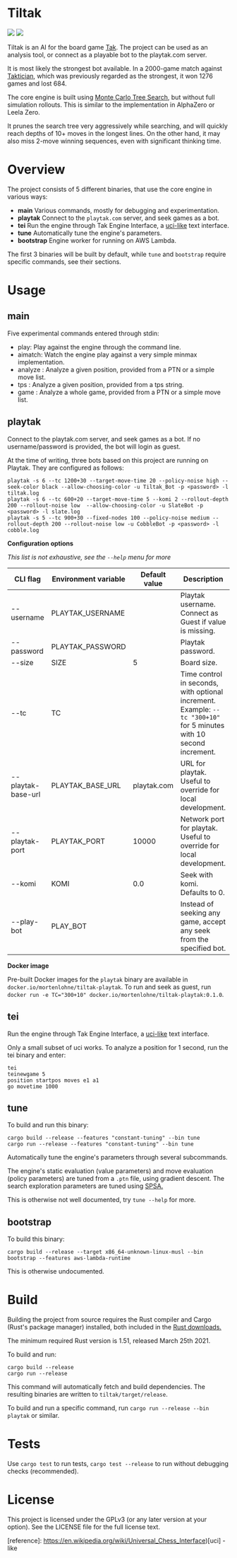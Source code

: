 # Tiltak

![](https://img.shields.io/github/license/MortenLohne/Tiltak) ![](https://img.shields.io/github/workflow/status/MortenLohne/Tiltak/Actions)

Tiltak is an AI for the board game [Tak](<https://en.wikipedia.org/wiki/Tak_(game)>). The project can be used as an analysis tool, or connect as a playable bot to the playtak.com server.

It is most likely the strongest bot available. In a 2000-game match against [Taktician](https://github.com/nelhage/taktician), which was previously regarded as the strongest, it won 1276 games and lost 684.

The core engine is built using [Monte Carlo Tree Search](https://en.wikipedia.org/wiki/Monte_Carlo_tree_search), but without full simulation rollouts. This is similar to the implementation in AlphaZero or Leela Zero.

It prunes the search tree very aggressively while searching, and will quickly reach depths of 10+ moves in the longest lines. On the other hand, it may also miss 2-move winning sequences, even with significant thinking time.

# Overview

The project consists of 5 different binaries, that use the core engine in various ways:

- **main** Various commands, mostly for debugging and experimentation.
- **playtak** Connect to the `playtak.com` server, and seek games as a bot.
- **tei** Run the engine through Tak Engine Interface, a [uci-like](https://en.wikipedia.org/wiki/Universal_Chess_Interface) text interface.
- **tune** Automatically tune the engine's parameters.
- **bootstrap** Engine worker for running on AWS Lambda.

The first 3 binaries will be built by default, while `tune` and `bootstrap` require specific commands, see their sections.

# Usage

## main

Five experimental commands entered through stdin:

- play: Play against the engine through the command line.
- aimatch: Watch the engine play against a very simple minmax implementation.
- analyze <size>: Analyze a given position, provided from a PTN or a simple move list.
- tps <size>: Analyze a given position, provided from a tps string.
- game <size>: Analyze a whole game, provided from a PTN or a simple move list.

## playtak

Connect to the playtak.com server, and seek games as a bot. If no username/password is provided, the bot will login as guest.

At the time of writing, three bots based on this project are running on Playtak. They are configured as follows:

```
playtak -s 6 --tc 1200+30 --target-move-time 20 --policy-noise high --seek-color black --allow-choosing-color -u Tiltak_Bot -p <password> -l tiltak.log
playtak -s 6 --tc 600+20 --target-move-time 5 --komi 2 --rollout-depth 200 --rollout-noise low  --allow-choosing-color -u SlateBot -p <password> -l slate.log
playtak -s 5 --tc 900+30 --fixed-nodes 100 --policy-noise medium --rollout-depth 200 --rollout-noise low -u CobbleBot -p <password> -l cobble.log
```

**Configuration options**

_This list is not exhaustive, see the `--help` menu for more_

| CLI flag           | Environment variable | Default value | Description                                                                                                        |
| ------------------ | -------------------- | ------------- | ------------------------------------------------------------------------------------------------------------------ |
| --username         | PLAYTAK_USERNAME     | <none>        | Playtak username. Connect as Guest if value is missing.                                                            |
| --password         | PLAYTAK_PASSWORD     | <none>        | Playtak password.                                                                                                  |
| --size             | SIZE                 | 5             | Board size.                                                                                                        |
| --tc               | TC                   | <none>        | Time control in seconds, with optional increment. Example: `--tc "300+10"` for 5 minutes with 10 second increment. |
| --playtak-base-url | PLAYTAK_BASE_URL     | playtak.com   | URL for playtak. Useful to override for local development.                                                         |
| --playtak-port     | PLAYTAK_PORT         | 10000         | Network port for playtak. Useful to override for local development.                                                |
| --komi             | KOMI                 | 0.0           | Seek with komi. Defaults to 0.                                                                                     |
| --play-bot         | PLAY_BOT             | <none>        | Instead of seeking any game, accept any seek from the specified bot.                                               |

**Docker image**

Pre-built Docker images for the `playtak` binary are available in `docker.io/mortenlohne/tiltak-playtak`. To run and seek as guest, run `docker run -e TC="300+10" docker.io/mortenlohne/tiltak-playtak:0.1.0`.

## tei

Run the engine through Tak Engine Interface, a [uci-like](https://en.wikipedia.org/wiki/Universal_Chess_Interface) text interface.

Only a small subset of uci works. To analyze a position for 1 second, run the tei binary and enter:

```
tei
teinewgame 5
position startpos moves e1 a1
go movetime 1000
```

## tune

To build and run this binary:

```
cargo build --release --features "constant-tuning" --bin tune
cargo run --release --features "constant-tuning" --bin tune
```

Automatically tune the engine's parameters through several subcommands.

The engine's static evaluation (value parameters) and move evaluation (policy parameters) are tuned from a `.ptn` file, using gradient descent. The search exploration parameters are tuned using [SPSA.](https://en.wikipedia.org/wiki/Simultaneous_perturbation_stochastic_approximation)

This is otherwise not well documented, try `tune --help` for more.

## bootstrap

To build this binary:

```
cargo build --release --target x86_64-unknown-linux-musl --bin bootstrap --features aws-lambda-runtime
```

This is otherwise undocumented.

# Build

Building the project from source requires the Rust compiler and Cargo (Rust's package manager) installed, both included in the [Rust downloads.](https://www.rust-lang.org/tools/install)

The minimum required Rust version is 1.51, released March 25th 2021.

To build and run:

```
cargo build --release
cargo run --release
```

This command will automatically fetch and build dependencies. The resulting binaries are written to `tiltak/target/release`.

To build and run a specific command, run `cargo run --release --bin playtak` or similar.

# Tests

Use `cargo test` to run tests, `cargo test --release` to run without debugging checks (recommended).

# License

This project is licensed under the GPLv3 (or any later version at your option). See the LICENSE file for the full license text.

[reference]: https://en.wikipedia.org/wiki/Universal_Chess_Interface)[uci] -like
